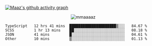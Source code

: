 [![Maaz's github activity graph](https://activity-graph.herokuapp.com/graph?username=mmaaaaz&bg_color=000000&color=ffffff&line=0000ff&point=00cece&area=true&hide_border=true)](https://github.com/ashutosh00710/github-readme-activity-graph)

<p align="center"> <img src="https://komarev.com/ghpvc/?username=mmaaaaz&label=PROFILE+VIEWS&color=22223b&style=for-the-badge" alt="mmaaaaz" /> </p>


<!--START_SECTION:waka-->

```text
TypeScript   12 hrs 41 mins  █████████████████████▒░░░   84.67 %
SCSS         1 hr 13 mins    ██░░░░░░░░░░░░░░░░░░░░░░░   08.18 %
JSON         41 mins         █░░░░░░░░░░░░░░░░░░░░░░░░   04.61 %
Other        10 mins         ▒░░░░░░░░░░░░░░░░░░░░░░░░   01.13 %
```

<!--END_SECTION:waka-->
